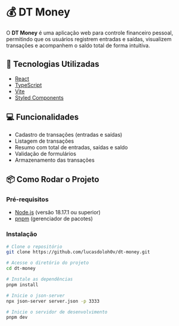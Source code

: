# 💰 DT Money

O **DT Money** é uma aplicação web para controle financeiro pessoal, permitindo que os usuários registrem entradas e saídas, visualizem transações e acompanhem o saldo total de forma intuitiva.

## 🚀 Tecnologias Utilizadas

- [React](https://reactjs.org/)
- [TypeScript](https://www.typescriptlang.org/)
- [Vite](https://vitejs.dev/)
- [Styled Components](https://styled-components.com/)

## 💻 Funcionalidades

- Cadastro de transações (entradas e saídas)
- Listagem de transações
- Resumo com total de entradas, saídas e saldo
- Validação de formulários
- Armazenamento das transações

## 📦 Como Rodar o Projeto

### Pré-requisitos

- [Node.js](https://nodejs.org/) (versão 18.17.1 ou superior)
- [pnpm](https://pnpm.io/) (gerenciador de pacotes)

### Instalação

```bash
# Clone o repositório
git clone https://github.com/lucasdoloh0v/dt-money.git

# Acesse o diretório do projeto
cd dt-money

# Instale as dependências
pnpm install

# Inicie o json-server
npx json-server server.json -p 3333

# Inicie o servidor de desenvolvimento
pnpm dev
```
